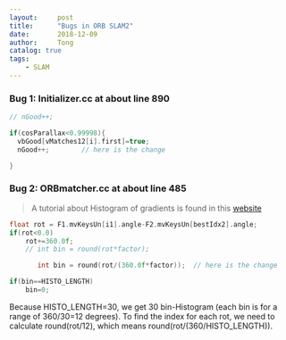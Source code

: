 ```yaml
---
layout:     post
title:      "Bugs in ORB SLAM2"
date:       2018-12-09
author:     Tong
catalog: true
tags:
    - SLAM
---
```


### Bug 1: Initializer.cc at about line 890

```cpp
// nGood++;

if(cosParallax<0.99998){
  vbGood[vMatches12[i].first]=true;
  nGood++;        // here is the change

}
```


### Bug 2: ORBmatcher.cc at about line 485

> A tutorial about Histogram of gradients is found in this [website][web-hog]

```cpp
float rot = F1.mvKeysUn[i1].angle-F2.mvKeysUn[bestIdx2].angle;
if(rot<0.0)
    rot+=360.0f;
    // int bin = round(rot*factor);

       int bin = round(rot/(360.0f*factor));  // here is the change

if(bin==HISTO_LENGTH)
    bin=0;
```

Because HISTO_LENGTH=30, we get 30 bin-Histogram (each bin is for a range of 360/30=12 degrees). To find the index for each rot, we need to calculate round(rot/12), which means round(rot/(360/HISTO_LENGTH)).

[web-hog]: https://www.learnopencv.com/histogram-of-oriented-gradients/
